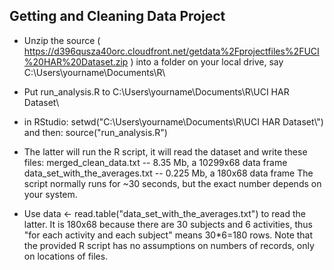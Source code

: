 ## Getting and Cleaning Data Project
* Unzip the source
  ( https://d396qusza40orc.cloudfront.net/getdata%2Fprojectfiles%2FUCI%20HAR%20Dataset.zip )
  into a folder on your local drive, say C:\Users\yourname\Documents\R\

* Put run_analysis.R to  C:\Users\yourname\Documents\R\UCI HAR Dataset\

* in RStudio: setwd("C:\\Users\\yourname\\Documents\\R\\UCI HAR Dataset\\")
  and then: source("run_analysis.R")

* The latter will run the R script, it will read the dataset and write these files:
  merged_clean_data.txt  -- 8.35 Mb, a 10299x68 data frame
  data_set_with_the_averages.txt  -- 0.225 Mb, a 180x68 data frame
  The script normally runs for ~30 seconds, but the exact number depends on your system.

* Use data <- read.table("data_set_with_the_averages.txt") to read the latter.
  It is 180x68 because there are 30 subjects and 6 activities,
  thus "for each activity and each subject" means 30*6=180 rows.
  Note that the provided R script has no assumptions on numbers of records,
  only on locations of files.
